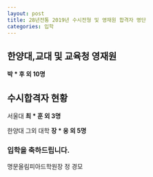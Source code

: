 ```yaml
---
layout: post
title: 28년전통 2019년 수시전형 및 영재원 합격자 명단
categories: 입학
---
```


## 한양대,교대 및 교육청 영재원

**박 * 후 외  10명**

## 수시합격자 현황

서울대 **최 * 훈 외 3명**

한양대 그외 대학 **장 * 웅 외 5명**

### 입학을 축하드립니다.

명문올림피아드학원장  정 경모